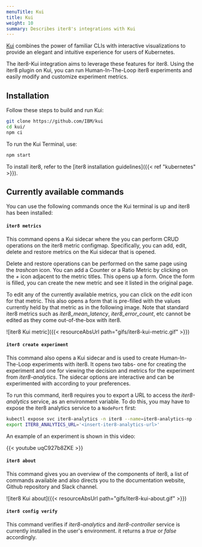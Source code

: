 ```yaml
---
menuTitle: Kui
title: Kui
weight: 10
summary: Describes iter8's integrations with Kui
---
```


[Kui](https://kui.tools) combines the power of familiar CLIs with interactive visualizations to provide an elegant and intuitive experience for users of Kubernetes.

The iter8-Kui integration aims to leverage these features for iter8. Using the iter8 plugin on Kui, you can run Human-In-The-Loop iter8 experiments and easily modify and customize experiment metrics.

## Installation

Follow these steps to build and run Kui:

```sh
git clone https://github.com/IBM/kui
cd kui/
npm ci
```

To run the Kui Terminal, use:

```sh
npm start
```

To install iter8, refer to the [iter8 installation guidelines]({{< ref "kubernetes" >}}).

## Currently available commands

You can use the following commands once the Kui terminal is up and iter8 has been installed:

#### `iter8 metrics`

This command opens a Kui sidecar where the you can perform CRUD operations on the iter8 metric configmap. Specifically, you can add, edit, delete and restore metrics on the Kui sidecar that is opened.

Delete and restore operations can be performed on the same page using the _trashcan_ icon. You can add a Counter or a Ratio Metric by clicking on the _+_ icon adjacent to the metric titles. This opens up a form. Once the form is filled, you can create the new metric and see it listed in the original page.

To edit any of the currently available metrics, you can click on the _edit_ icon for that metric. This also opens a form that is pre-filled with the values currently held by that metric as in the following image. Note that standard iter8 metrics such as *iter8_mean_latency*, *iter8_error_count*, etc cannot be edited as they come out-of-the-box with iter8.

![iter8 Kui metric]({{< resourceAbsUrl path="gifs/iter8-kui-metric.gif" >}})

#### `iter8 create experiment`

This command also opens a Kui sidecar and is used to create Human-In-The-Loop experiments with iter8. It opens two tabs- one for creating the experiment and one for viewing the decision and metrics for the experiment from *iter8-analytics*. The sidecar options are interactive and can be experimented with according to your preferences.

To run this command, iter8 requires you to export a URL to access the *iter8-analytics* service, as an environment variable. To do this, you may have to expose the iter8 analytics service to a `NodePort` first:

```sh
kubectl expose svc iter8-analytics -n iter8 --name=iter8-analytics-np --type=NodePort
export ITER8_ANALYTICS_URL='<insert-iter8-analytics-url>'
```

An example of an experiment is shown in this video:

{{< youtube uqC927b8ZKE >}}

#### `iter8 about`

This command gives you an overview of the components of iter8, a list of commands available and also directs you to the documentation website, Github repository and Slack channel.

![iter8 Kui about]({{< resourceAbsUrl path="gifs/iter8-kui-about.gif" >}})

#### `iter8 config verify`

This command verifies if _iter8-analytics_ and _iter8-controller_ service is currently installed in the user's environment. it returns a _true_ or _false_ accordingly.
